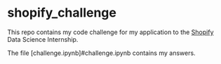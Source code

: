 # shopify_challenge

This repo contains my code challenge for my application to the [Shopify](https://www.shopify.com/) Data Science Internship.

The file [challenge.ipynb]#challenge.ipynb contains my answers.
